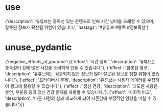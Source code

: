 # use
{'description': '유튜브는 중독성 있는 콘텐츠로 인해 시간 낭비를 초래할 수 있으며, 잘못된 정보가 확산될 위험이 있습니다.', 'hastags': '#유튜브 #중독 #정보확산'}

# unuse_pydantic
{'negative_effects_of_youtube': [{'effect': '시간 낭비', 'description': '유튜브는 중독성이 강해 많은 시간을 소비하게 만들 수 있습니다.'}, {'effect': '잘못된 정보', 'description': '유튜브에는 검증되지 않은 정보가 많아 잘못된 정보를 접할 위험이 있습니다.'}, {'effect': '프라이버시 문제', 'description': '유튜브는 사용자 데이터를 수집하여 광고에 활용할 수 있습니다.'}, {'effect': '정신 건강', 'description': '과도한 사용은 불안, 우울증 등의 정신 건강 문제를 유발할 수 있습니다.'}, {'effect': '사회적 비교', 'description': '다른 사람의 삶과 비교하게 되어 자존감에 부정적인 영향을 미칠 수 있습니다.'}]}